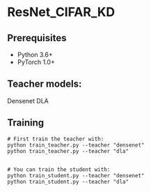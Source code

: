 # ResNet_CIFAR_KD

## Prerequisites
- Python 3.6+
- PyTorch 1.0+

## Teacher models:
Densenet
DLA

## Training
```
# First train the teacher with: 
python train_teacher.py --teacher "densenet"
python train_teacher.py --teacher "dla"


# You can train the student with: 
python train_student.py --teacher "densenet"
python train_student.py --teacher "dla"
```
